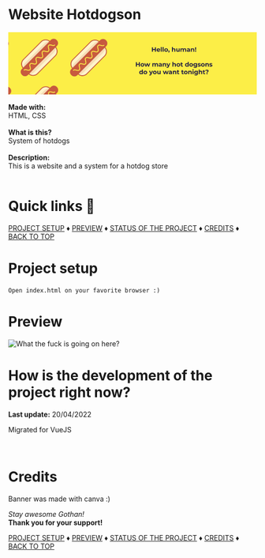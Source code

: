 # Website Hotdogson

<img src="banner.png" alt="Just want to know how many hot dogsons do ya want" />

<b>Made with:</b><br/>
HTML, CSS
<br/><br/>
<b>What is this?</b><br/>
System of hotdogs
<br/><br/>
<b>Description:</b><br/>
This is a website and a system for a hotdog store
<br/><br/>
# Quick links &#128150;
  
[PROJECT SETUP](#Project-setup) &diams; [PREVIEW](#Preview) &diams; [STATUS OF THE PROJECT](#How-is-the-development-of-the-project-right-now) &diams; [CREDITS](#Credits) &diams; [BACK TO TOP](#website-hotdogson)


# Project setup
```
Open index.html on your favorite browser :)
```


# Preview
<img src="overview.png" alt="What the fuck is going on here?" />


# How is the development of the project right now?
<b>Last update:</b> 20/04/2022

Migrated for VueJS

<br/>

# Credits

Banner was made with canva :)

<i>Stay awesome Gothan!</i>
<br>
<b>Thank you for your support!</b>
  
[PROJECT SETUP](#Project-setup) &diams; [PREVIEW](#Preview) &diams; [STATUS OF THE PROJECT](#How-is-the-development-of-the-project-right-now) &diams; [CREDITS](#Credits) &diams; [BACK TO TOP](#website-hotdogson)

